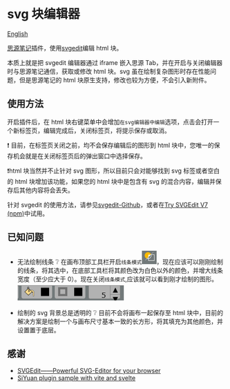 # svg 块编辑器

[English](./README_en_US.md)

[思源笔记](https://github.com/siyuan-note/siyuan)插件，使用[svgedit](https://github.com/SVG-Edit/svgedit)编辑 html 块。

本质上就是把 svgedit 编辑器通过 iframe 嵌入思源 Tab，并在开启与关闭编辑器时与思源笔记通信，获取或修改 html 块。svg 虽在绘制复杂图形时存在性能问题，但是思源笔记的 html 块原生支持，修改也较为方便，不会引入新附件。

## 使用方法

开启插件后，在 html 块右键菜单中会增加`在svg编辑器中编辑`选项，点击会打开一个新标签页，编辑完成后，关闭标签页，将提示保存或取消。

❗ 目前，在标签页关闭之前，均不会保存编辑后的图形到 html 块中，您唯一的保存机会就是在关闭标签页后的弹出窗口中选择保存。

❗html 块当然并不止针对 svg 图形，所以目前只会对能够找到 svg 标签或者空白的 html 块增加该功能，如果您的 html 块中是包含有 svg 的混合内容，编辑并保存后其他内容将会丢失。

针对 svgedit 的使用方法，请参见[svgedit-Github](https://github.com/SVG-Edit/svgedit)，或者在[Try SVGEdit V7 (npm)](https://unpkg.com/svgedit@latest/dist/editor/index.html)中试用。

## 已知问题

- 无法绘制线条 ❔ 在画布顶部工具栏开启`线条模式`![](./images/线条模式.png)，现在应该可以刚刚绘制的线条，将其选中，在底部工具栏将其颜色改为白色以外的颜色，并增大线条宽度（至少应大于 0）。现在关闭`线条模式`,应该就可以看到刚才绘制的图形。
  ![](./images/线条宽度.png)

- 绘制的 svg 背景总是透明的 ❔ 目前不会将画布一起保存至 html 块中，目前的解决方案是绘制一个与画布尺寸基本一致的长方形，将其填充为其他颜色，并设置置于底层。

## 感谢

- [SVGEdit——Powerful SVG-Editor for your browser](https://github.com/SVG-Edit/svgedit)
- [SiYuan plugin sample with vite and svelte](https://github.com/siyuan-note/plugin-sample-vite-svelte)
